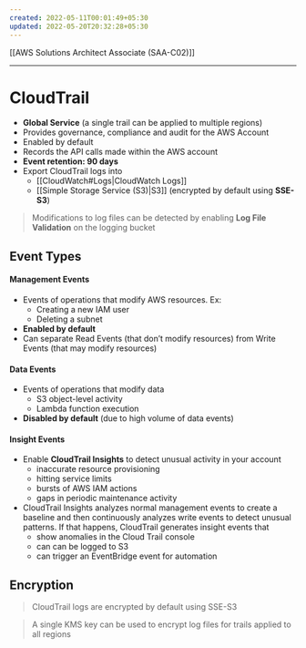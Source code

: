 ```yaml
---
created: 2022-05-11T00:01:49+05:30
updated: 2022-05-20T20:32:28+05:30
---
```

[[AWS Solutions Architect Associate (SAA-C02)]]

---
# CloudTrail
- **Global Service** (a single trail can be applied to multiple regions)
- Provides governance, compliance and audit for the AWS Account
- Enabled by default
- Records the API calls made within the AWS account
- **Event retention: 90 days**
- Export CloudTrail logs into
	- [[CloudWatch#Logs|CloudWatch Logs]]
	- [[Simple Storage Service (S3)|S3]] (encrypted by default using **SSE-S3**)

> Modifications to log files can be detected by enabling **Log File Validation** on the logging bucket

## Event Types
#### Management Events
- Events of operations that modify AWS resources. Ex:
	- Creating a new IAM user
	- Deleting a subnet
- **Enabled by default**
- Can separate Read Events (that don’t modify resources) from Write Events (that may modify resources)

#### Data Events
- Events of operations that modify data
	- S3 object-level activity
	- Lambda function execution
- **Disabled by default** (due to high volume of data events)

#### Insight Events
-   Enable **CloudTrail Insights** to detect unusual activity in your account
    -   inaccurate resource provisioning
    -   hitting service limits
    -   bursts of AWS IAM actions
    -   gaps in periodic maintenance activity
-   CloudTrail Insights analyzes normal management events to create a baseline and then continuously analyzes write events to detect unusual patterns. If that happens, CloudTrail generates insight events that
    -   show anomalies in the Cloud Trail console
    -   can can be logged to S3
    -   can trigger an EventBridge event for automation

## Encryption
> CloudTrail logs are encrypted by default using SSE-S3

> A single KMS key can be used to encrypt log files for trails applied to all regions